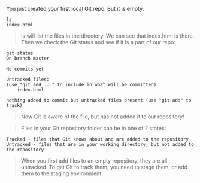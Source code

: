 You just created your first local Git repo. But it is empty.

    ls
    index.html

> ls will list the files in the directory. We can see that index.html is there.
Then we check the Git status and see if it is a part of our repo:

    git status
    On branch master

    No commits yet

    Untracked files:
    (use "git add ..." to include in what will be committed)
        index.html

    nothing added to commit but untracked files present (use "git add" to track)

> Now Git is aware of the file, but has not added it to our repository!

> Files in your Git repository folder can be in one of 2 states:

    Tracked - files that Git knows about and are added to the repository
    Untracked - files that are in your working directory, but not added to the repository

> When you first add files to an empty repository, they are all untracked. To get Git to track them, you need to stage them, or add them to the staging environment.